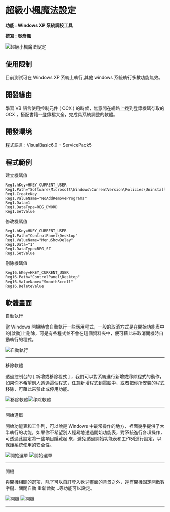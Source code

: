 # 超級小楓魔法設定

**功能 : Windows XP 系統調校工具**

**撰寫 : 吳彥楓**

![超級小楓魔法設定](https://github.com/daidaiprince/image-database/blob/main/SUPERFENG01.png?raw=true "超級小楓魔法設定")
&emsp;
&emsp;
&emsp;
&emsp;

## 使用限制
目前測試可在 Windows XP 系統上執行,其他 windows 系統執行多數功能無效。

## 開發緣由
學習 VB 語言使用控制元件 ( OCX ) 的時候，無意間在網路上找到登錄機碼存取的 OCX ，搭配書籍--登錄檔大全，完成具系統調整的軟體。
&emsp;
&emsp;


## 開發環境
程式語言 : VisualBasic6.0 + ServicePack5




## 程式範例

建立機碼值
```
Reg1.hKey=HKEY_CURRENT_USER 
Reg1.Path="Software\Microsoft\Windows\CurrentVersion\Policies\Uninstall"
Reg1.CreateKey 
Reg1.ValueName="NoAddRemovePrograms" 
Reg1.Data=1 
Reg1.DataType=REG_DWORD 
Reg1.SetValue
```

修改機碼值
```
Reg1.hKey=HKEY_CURRENT_USER 
Reg1.Path="ControlPanel\Desktop" 
Reg1.ValueName="MenuShowDelay" 
Reg1.Data="1" 
Reg1.DataType=REG_SZ 
Reg1.SetValue
```

刪除機碼值
```
Reg16.hKey=HKEY_CURRENT_USER 
Reg16.Path="ControlPanel\Desktop" 
Reg16.ValueName="SmoothScroll" 
Reg16.DeleteValue
```



## 軟體畫面

自動執行

當 Windows 開機時會自動執行一些應用程式，一般的取消方式是在開始功能表中的[啟動]上刪除，可是有些程式並不會在這個資料夾中，便可藉此來取消開機時自動執行的程式。

![自動執行](https://github.com/daidaiprince/image-database/blob/main/SUPERFENG02.png?raw=true "自動執行")
***
移除軟體 

透過控制台的 [ 新增或移除程式 ] ，我們可以對系統進行新增或移除程式的動作，如果你不希望別人透過這個程式，任意新增程式到電腦中，或者把你所安裝的程式移除，可藉此來禁止或停用功能。 

![移除軟體](https://github.com/daidaiprince/image-database/blob/main/SUPERFENG03.png?raw=true "移除軟體")![移除軟體](https://github.com/daidaiprince/image-database/blob/main/SUPERFENG04.png?raw=true "移除軟體")
***
開始選單

開始功能表和工作列，可以說是 Windows 中最常操作的地方，裡面幾乎提供了大半執行的功能，如果你不希望別人輕易地透過開始功能表，對系統進行各項操作，可透過此設定將一些項目隱藏起 來，避免透過開始功能表和工作列進行設定，以保護系統使用的安全性。

![開始選單](https://github.com/daidaiprince/image-database/blob/main/SUPERFENG05.png?raw=true "開始選單")
![開始選單](https://github.com/daidaiprince/image-database/blob/main/SUPERFENG06.png?raw=true "開始選單")
***
開機 

與開機相關的選項，除了可以自訂登入歡迎畫面的背景之外，還有開機固定開啟數字鍵、關閉自動 重新啟動…等功能可以設定。

![開機](https://github.com/daidaiprince/image-database/blob/main/SUPERFENG07.png?raw=true "開機")
![開機](https://github.com/daidaiprince/image-database/blob/main/SUPERFENG08.png?raw=true "開機")
***






